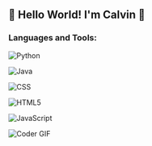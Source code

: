 ## 👋 Hello World! I'm Calvin 👋

### Languages and Tools:
![Python](https://img.shields.io/badge/python-3670A0?style=for-the-badge&logo=python&logoColor=ffdd54)

![Java](https://img.shields.io/badge/java-%23ED8B00.svg?style=for-the-badge&logo=java&logoColor=white)

![CSS](https://img.shields.io/badge/css3-%231572B6.svg?style=for-the-badge&logo=css3&logoColor=white)

![HTML5](https://img.shields.io/badge/html5-%23E34F26.svg?style=for-the-badge&logo=html5&logoColor=white)

![JavaScript](https://img.shields.io/badge/javascript-F7DF1E?style=for-the-badge&logo=javascript&logoColor=black)

![Coder GIF](https://cdn.dribbble.com/users/730703/screenshots/6581243/avento.gif)

<!--
**calvinberndt/calvinberndt** is a ✨ _special_ ✨ repository because its `README.md` (this file) appears on your GitHub profile.

Here are some ideas to get you started:


- 🔭 I’m currently working on ...
- 🌱 I’m currently learning ...
- 👯 I’m looking to collaborate on ...
- 🤔 I’m looking for help with ...
- 💬 Ask me about my hot wife ;) 
- 📫 How to reach me: ...
- 😄 Pronouns: ...
- ⚡ Fun fact: ...
-->
